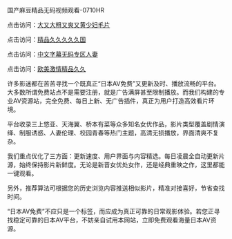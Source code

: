 国产麻豆精品无码视频观看-0710HR

点击访问：<a href="https://heiliaoow5kzm.pages.dev">大又大粗又爽又黄少妇毛片</a>

点击访问：<a href="https://heiliao2dmwwy.pages.dev">精品久久久久久国</a>

点击访问：<a href="https://heiliaoxwd5i8.pages.dev">中文字幕无码专区人妻</a>

点击访问：<a href="https://heiliaoow5kzm.pages.dev">欧美激情精品久久</a>


许多影迷都在苦苦寻找一个既真正“日本AV免费”又更新及时、播放流畅的平台。大多数所谓免费站点不是需要注册，就是广告满屏甚至限制播放。而我们构建的专业AV资源站，完全免费、每日上新、无广告插件，真正为用户打造高效看片环境。

平台收录三上悠亚、天海翼、桥本有菜等众多知名女优作品，影片类型覆盖剧情演绎、制服诱惑、人妻伦理、校园青春等热门主题，高清无损播放，界面清爽不复杂。

我们重点优化了三方面：更新速度、用户界面与内容精选。每日凌晨全自动更新片源，始终保持影片新鲜度。无论是新晋女优处女作，还是经典重映之作，这里都能一键观看。

另外，推荐算法可根据您的历史浏览内容推送相似影片，精准对接喜好，节省查找时间。

“日本AV免费”不应只是一个标签，而应成为真正可靠的日常观影体验。若您正寻找稳定可靠的日本AV平台，不妨亲自试用本网站，立即免费观看海量日本AV资源。

<span style="display:none;">[Canonical link](https://github.com/sht20250710/riben213)</span>
